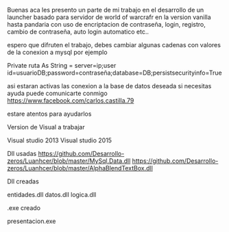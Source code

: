 Buenas aca les presento un parte de mi trabajo en el desarrollo 
de un launcher basado para servidor de world of warcrafr
en la version vanilla hasta pandaria con uso de encriptacion
de contraseña, login, registro, cambio de contraseña, 
auto login automatico etc..

espero que difruten el trabajo, debes cambiar algunas cadenas 
con valores de la conexion a mysql por ejemplo

Private ruta As String = server=ip;user id=usuarioDB;password=contraseña;database=DB;persistsecurityinfo=True

asi estaran activas las conexion a la base de datos deseada si necesitas
ayuda puede comunicarte conmigo https://www.facebook.com/carlos.castilla.79

estare atentos para ayudarlos

Version de Visual a trabajar 

Visual studio 2013 
Visual studio 2015

Dll usadas 
https://github.com/Desarrollo-zeros/Luanhcer/blob/master/MySql.Data.dll
https://github.com/Desarrollo-zeros/Luanhcer/blob/master/AlphaBlendTextBox.dll 

Dll creadas

entidades.dll
datos.dll
logica.dll

.exe creado

presentacion.exe
